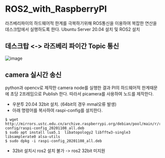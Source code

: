 # ROS2_with_RaspberryPI

라즈베리파이의 하드웨어적 한계를 극복하기위해 ROS통신을 이용하여 복잡한 연산을 데스크탑에서 실행하도록 한다.
Ubuntu Server 20.04 설치 및 ROS2 설치

## 데스크탑 <-> 라즈베리 파이간 Topic 통신
![image](https://user-images.githubusercontent.com/80799025/189473484-649adf2d-2f66-40dc-bb62-135cd196317a.png)


## camera 실시간 송신
python과 opencv로 제작한 camera node를 실행한 결과 PI의 하드웨어적 한계때문에 초당 2프레임으로 Publish 한다.
따라서 picamera를 사용하여 노드를 제작한다.

-  우분투 20.04 32bit 설치. (64bit의 경우 mmal오류 발생)
-  아래 명령어를 복사하여 raspi-config를 설치한다.
```
$ wget http://mirrors.ustc.edu.cn/archive.raspberrypi.org/debian/pool/main/r/raspi-config/raspi-config_20201108_all.deb
$ sudo apt install lua5.1  libatopology2 libfftw3-single3 libsamplerate0 alsa-utils
$ sudo dpkg -i raspi-config_20201108_all.deb
```
- 32bit 설치시 ros2 설치 불가 -> ros2 32bit 미지원

